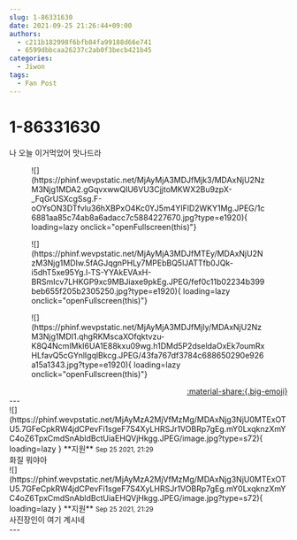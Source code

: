 ```yaml
---
slug: 1-86331630
date: 2021-09-25 21:26:44+09:00
authors:
  - c211b182998f6bfb84fa99188d66e741
  - 6599dbbcaa26237c2ab0f3becb421b45
categories:
  - Jiwon
tags:
  - Fan Post
---
```


# 1-86331630

<div class="post-container" markdown="1">
<div class="content-container md-sidebar__scrollwrap" markdown="1">

나 오늘 이거먹었어 맛나드라
<figure markdown="1">
![](https://phinf.wevpstatic.net/MjAyMjA3MDJfMjk3/MDAxNjU2NzM3Njg1MDA2.gGqvxwwQlU6VU3CjjtoMKWX2Bu9zpX-_FqGrUSXcgSsg.F-oOYsON3DTfvlu36hXBPxO4Kc0YJ5m4YIFlD2WKY1Mg.JPEG/1c6881aa85c74ab8a6adacc7c5884227670.jpg?type=e1920){ loading=lazy onclick="openFullscreen(this)"}
</figure>

<figure markdown="1">
![](https://phinf.wevpstatic.net/MjAyMjA3MDJfMTEy/MDAxNjU2NzM3Njg1MDIw.5fAGJqgnPHLy7MPEbBQ5lJATTfb0JQk-i5dhT5xe95Yg.l-TS-YYAkEVAxH-BRSmIcv7LHKGP9xc9MBJiaxe9pkEg.JPEG/fef0c11b02234b399beb655f205b2305250.jpg?type=e1920){ loading=lazy onclick="openFullscreen(this)"}
</figure>

<figure markdown="1">
![](https://phinf.wevpstatic.net/MjAyMjA3MDJfMjIy/MDAxNjU2NzM3Njg1MDI1.qhgRKMscaXOfqktvzu-K8Q4NcmlMkI6UA1E88kxu09wg.h1DMd5P2dseldaOxEk7oumRxHLfavQ5cGYnlIgqlBkcg.JPEG/43fa767df3784c688650290e926a15a1343.jpg?type=e1920){ loading=lazy onclick="openFullscreen(this)"}
</figure>


</div>
</div>

<div style="text-align: right;" markdown="1">
<a href="https://weverse.io/fromis9/fanpost/1-86331630" style="text-align: right;">:material-share:{.big-emoji}</a>
</div>
---

<div class="comments-container md-sidebar__scrollwrap" markdown="1">
<div class="comment" markdown="1">
<div class='id-container' markdown="1">
![](https://phinf.wevpstatic.net/MjAyMzA2MjVfMzMg/MDAxNjg3NjU0MTExOTU5.7GFeCpkRW4jdCPevFi1sgeF7S4XyLHRSJr1VOBRp7gEg.mY0LxqknzXmYC4oZ6TpxCmdSnAbldBctUiaEHQVjHkgg.JPEG/image.jpg?type=s72){ loading=lazy }
**<span class="artist">지원</span>** <small>Sep 25 2021, 21:29</small><br>
</div>
<div class='comment-body' markdown="1">
화질 뭐야아
</div>
</div>
<div class="comment" markdown="1">
<div class='id-container' markdown="1">
![](https://phinf.wevpstatic.net/MjAyMzA2MjVfMzMg/MDAxNjg3NjU0MTExOTU5.7GFeCpkRW4jdCPevFi1sgeF7S4XyLHRSJr1VOBRp7gEg.mY0LxqknzXmYC4oZ6TpxCmdSnAbldBctUiaEHQVjHkgg.JPEG/image.jpg?type=s72){ loading=lazy }
**<span class="artist">지원</span>** <small>Sep 25 2021, 21:29</small><br>
</div>
<div class='comment-body' markdown="1">
사진장인이 여기 계시네
</div>
</div>
</div>
---
